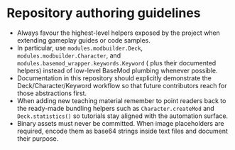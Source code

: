 # Repository authoring guidelines
- Always favour the highest-level helpers exposed by the project when extending gameplay guides or code samples.
- In particular, use `modules.modbuilder.Deck`, `modules.modbuilder.Character`, and `modules.basemod_wrapper.keywords.Keyword` (
plus their documented helpers) instead of low-level BaseMod plumbing whenever possible.
- Documentation in this repository should explicitly demonstrate the Deck/Character/Keyword workflow so that future contributors
 reach for those abstractions first.
- When adding new teaching material remember to point readers back to the ready-made bundling helpers such as `Character.createMod` and `Deck.statistics()` so tutorials stay aligned with the automation surface.
- Binary assets must never be committed. When image placeholders are required, encode them as base64 strings inside text files and document their purpose.

